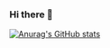 ### Hi there 👋

[![Anurag's GitHub stats](https://github-readme-stats.vercel.app/api?username=paukrol)](https://github.com/anuraghazra/github-readme-stats)
